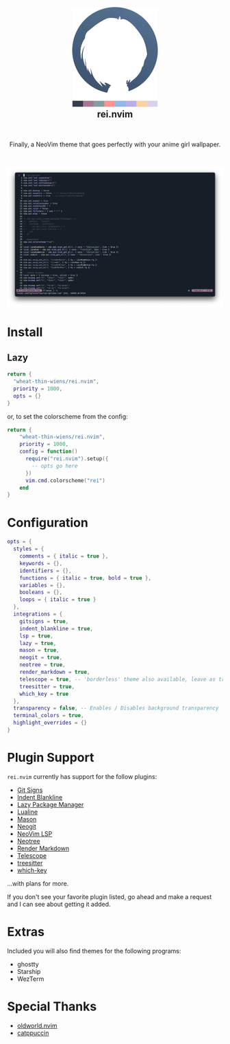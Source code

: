 <h2 align="center">
    <img src="assets/logo.png" width="200"><br>
    rei.nvim
</h2><br>

<p align="center">
    Finally, a NeoVim theme that goes perfectly with your anime girl wallpaper.
</p><br>

![screenshot](/assets/screenshot1.png)

# Install

## Lazy

```lua
return {
  "wheat-thin-wiens/rei.nvim",
  priority = 1000,
  opts = {}
}
```

or, to set the colorscheme from the config:

```lua
return {
    "wheat-thin-wiens/rei.nvim",
    priority = 1000,
    config = function()
      require("rei.nvim").setup({
        -- opts go here
      })
      vim.cmd.colorscheme("rei")
    end
}
```

# Configuration

```lua
opts = {
  styles = {
    comments = { italic = true },
    keywords = {},
    identifiers = {},
    functions = { italic = true, bold = true },
    variables = {},
    booleans = {},
    loops = { italic = true }
  },
  integrations = {
    gitsigns = true,
    indent_blankline = true,
    lsp = true,
    lazy = true,
    mason = true,
    neogit = true,
    neotree = true,
    render_markdown = true,
    telescope = true, -- 'borderless' theme also available, leave as true for default theme
    treesitter = true,
    which_key = true
  },
  transparency = false, -- Enables / Disables background transparency
  terminal_colors = true,
  highlight_overrides = {}
}
```

# Plugin Support

`rei.nvim` currently has support for the follow plugins:

- [Git Signs](https://github.com/lewis6991/gitsigns.nvim)
- [Indent Blankline](https://github.com/lukas-reineke/indent-blankline.nvim)
- [Lazy Package Manager](https://github.com/folke/lazy.nvim)
- [Lualine](https://github.com/nvim-lualine/lualine.nvim)
- [Mason](https://github.com/williamboman/mason.nvim)
- [Neogit](https://github.com/NeogitOrg/neogit)
- [NeoVim LSP](https://github.com/neovim/nvim-lspconfig)
- [Neotree](https://github.com/nvim-neo-tree/neo-tree.nvim)
- [Render Markdown](https://github.com/MeanderingProgrammer/render-markdown.nvim)
- [Telescope](https://github.com/nvim-telescope/telescope.nvim)
- [treesitter](https://github.com/nvim-treesitter/nvim-treesitter)
- [which-key](https://github.com/folke/which-key.nvim)

...with plans for more.

If you don't see your favorite plugin listed, go ahead and make a request and I can
see about getting it added.

# Extras

Included you will also find themes for the following programs:

- ghostty
- Starship
- WezTerm

# Special Thanks

- [oldworld.nvim](https://github.com/dgox16/oldworld.nvim)
- [catppuccin](https://github.com/catppuccin/nvim)

